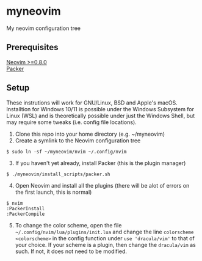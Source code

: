 # myneovim
My neovim configuration tree


## Prerequisites 
[Neovim >=0.8.0](https://neovim.io/)<br/>
[Packer](https://github.com/wbthomason/packer.nvim)

## Setup
These instrutions will work for GNU/Linux, BSD and Apple's macOS.
Installtion for Windows 10/11 is possible under the Windows Subsystem for Linux (WSL) and is theoretically possible under just the Windows Shell, but may require some tweaks (i.e. config file locations).

1. Clone this repo into your home directory (e.g. ~/myneovim)
2. Create a symlink to the Neovim configuration tree
```
$ sudo ln -sf ~/myneovim/nvim ~/.config/nvim
```
3. If you haven't yet already, install Packer (this is the plugin manager)
```
$ ./myneovim/install_scripts/packer.sh
```
4. Open Neovim and install all the plugins (there will be alot of errors on the first launch, this is normal)
```
$ nvim
:PackerInstall
:PackerCompile
```
5. To change the color scheme, open the file `~/.config/nvim/lua/plugins/init.lua` and change the line `colorscheme <colorscheme>` in the config function under `use 'dracula/vim'` to that of your choice. If your scheme is a plugin, then change the `dracula/vim` as such. If not, it does not need to be modified.



